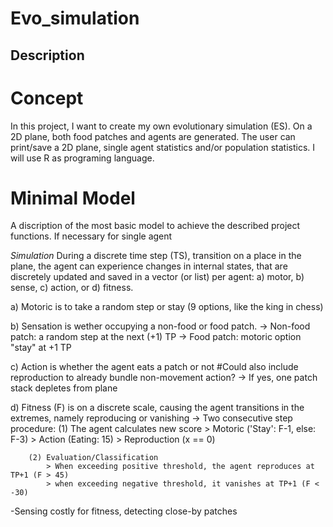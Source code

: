 # Evo_simulation

## Description

# Concept
In this project, I want to create my own evolutionary simulation (ES). On a 2D plane, both food patches and agents are generated. The user can print/save a 2D plane, single agent statistics and/or population statistics.
I will use R as programing language.

# Minimal Model
A discription of the most basic model to achieve the described project functions. If necessary for single agent

*Simulation*
During a discrete time step (TS), transition on a place in the plane, the agent can experience changes in internal states, that are discretely updated and saved in a vector (or list) per agent: a) motor, b) sense, c) action, or d) fitness.

a) Motoric is to take a random step or stay (9 options, like the king in chess)

b) Sensation is wether occupying a non-food or food patch. 
    -> Non-food patch: a random step at the next (+1) TP
    -> Food patch: motoric option "stay" at +1 TP
    
c) Action is whether the agent eats a patch or not          #Could also include reproduction to already bundle non-movement action?
    -> If yes, one patch stack depletes from plane
    
d) Fitness (F) is on a discrete scale, causing the agent transitions in the extremes, namely reproducing or vanishing
    -> Two consecutive step procedure:
        (1) The agent calculates new score 
            > Motoric ('Stay': F-1, else: F-3)
            > Action (Eating: 15)
            > Reproduction (x == 0)
            
        (2) Evaluation/Classification
            > When exceeding positive threshold, the agent reproduces at TP+1 (F > 45) 
            > when exceeding negative threshold, it vanishes at TP+1 (F < -30)
    
            
            
-Sensing costly for fitness, detecting close-by patches
